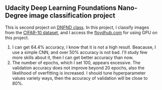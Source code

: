 ## Udacity Deep Learning Foundations Nano-Degree image classification project

This is second project on [DNFND class](https://www.udacity.com/course/deep-learning-nanodegree-foundation--nd101). In this project, I classify images from the [CIFAR-10 dataset](https://www.cs.toronto.edu/~kriz/cifar.html), and I access the [floydhub.com](https://www.floydhub.com) for using GPU on this project.

1. I can get 64.4% accuracy, I know that it is not a high result. Beacause, I use a simple CNN, and over 50% accuracy is not bad. I'll study few more skills about it, then I can get better accuracy than now.
2. The number of epochs, which I set 100, appears excessive. The validation accuracy does not improve beyond 20 epochs, also the likelihood of overfitting is increased. I should tune hyperparameter values variety ways, then the accuracy of validation will be close to 80%.
